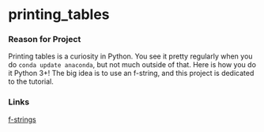 # printing_tables

### Reason for Project

Printing tables is a curiosity in Python. You see it pretty regularly when you do ```conda update anaconda```, but not much outside of that. 
Here is how you do it Python 3+! The big idea is to use an f-string, and this project is dedicated to the tutorial.

### Links

[f-strings](https://realpython.com/python-f-strings/)
